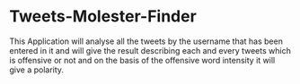 # Tweets-Molester-Finder

This Application will analyse all the tweets by the username that has been entered in it and will give the result describing each and every tweets which is offensive or not and on the basis of the offensive word intensity it will give a polarity.

